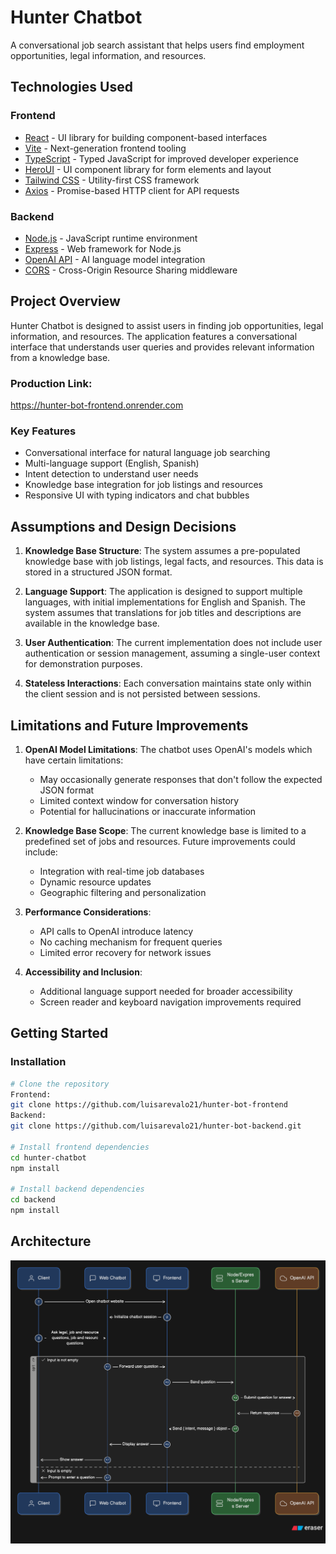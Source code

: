 # Hunter Chatbot

A conversational job search assistant that helps users find employment opportunities, legal information, and resources.

## Technologies Used

### Frontend

- [React](https://reactjs.org) - UI library for building component-based interfaces
- [Vite](https://vitejs.dev) - Next-generation frontend tooling
- [TypeScript](https://www.typescriptlang.org) - Typed JavaScript for improved developer experience
- [HeroUI](https://heroui.com) - UI component library for form elements and layout
- [Tailwind CSS](https://tailwindcss.com) - Utility-first CSS framework
- [Axios](https://axios-http.com) - Promise-based HTTP client for API requests

### Backend

- [Node.js](https://nodejs.org) - JavaScript runtime environment
- [Express](https://expressjs.com) - Web framework for Node.js
- [OpenAI API](https://openai.com/api/) - AI language model integration
- [CORS](https://www.npmjs.com/package/cors) - Cross-Origin Resource Sharing middleware

## Project Overview

Hunter Chatbot is designed to assist users in finding job opportunities, legal information, and resources. The application features a conversational interface that understands user queries and provides relevant information from a knowledge base.

### Production Link:
https://hunter-bot-frontend.onrender.com

### Key Features

- Conversational interface for natural language job searching
- Multi-language support (English, Spanish)
- Intent detection to understand user needs
- Knowledge base integration for job listings and resources
- Responsive UI with typing indicators and chat bubbles

## Assumptions and Design Decisions

1. **Knowledge Base Structure**: The system assumes a pre-populated knowledge base with job listings, legal facts, and resources. This data is stored in a structured JSON format.

2. **Language Support**: The application is designed to support multiple languages, with initial implementations for English and Spanish. The system assumes that translations for job titles and descriptions are available in the knowledge base.

3. **User Authentication**: The current implementation does not include user authentication or session management, assuming a single-user context for demonstration purposes.

4. **Stateless Interactions**: Each conversation maintains state only within the client session and is not persisted between sessions.

## Limitations and Future Improvements

1. **OpenAI Model Limitations**: The chatbot uses OpenAI's models which have certain limitations:

   - May occasionally generate responses that don't follow the expected JSON format
   - Limited context window for conversation history
   - Potential for hallucinations or inaccurate information

2. **Knowledge Base Scope**: The current knowledge base is limited to a predefined set of jobs and resources. Future improvements could include:

   - Integration with real-time job databases
   - Dynamic resource updates
   - Geographic filtering and personalization

3. **Performance Considerations**:

   - API calls to OpenAI introduce latency
   - No caching mechanism for frequent queries
   - Limited error recovery for network issues

4. **Accessibility and Inclusion**:
   - Additional language support needed for broader accessibility
   - Screen reader and keyboard navigation improvements required

## Getting Started

### Installation

```bash
# Clone the repository
Frontend:
git clone https://github.com/luisarevalo21/hunter-bot-frontend
Backend:
git clone https://github.com/luisarevalo21/hunter-bot-backend.git

# Install frontend dependencies
cd hunter-chatbot
npm install

# Install backend dependencies
cd backend
npm install
```

## Architecture

![alt text](image-1.png)
